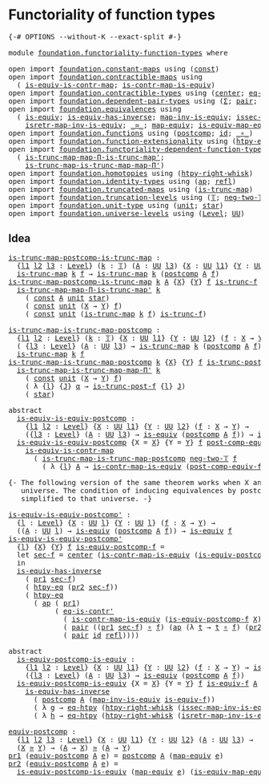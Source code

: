 # Functoriality of function types

<pre class="Agda"><a id="44" class="Symbol">{-#</a> <a id="48" class="Keyword">OPTIONS</a> <a id="56" class="Pragma">--without-K</a> <a id="68" class="Pragma">--exact-split</a> <a id="82" class="Symbol">#-}</a>

<a id="87" class="Keyword">module</a> <a id="94" href="foundation.functoriality-function-types.html" class="Module">foundation.functoriality-function-types</a> <a id="134" class="Keyword">where</a>

<a id="141" class="Keyword">open</a> <a id="146" class="Keyword">import</a> <a id="153" href="foundation.constant-maps.html" class="Module">foundation.constant-maps</a> <a id="178" class="Keyword">using</a> <a id="184" class="Symbol">(</a><a id="185" href="foundation-core.constant-maps.html#203" class="Function">const</a><a id="190" class="Symbol">)</a>
<a id="192" class="Keyword">open</a> <a id="197" class="Keyword">import</a> <a id="204" href="foundation.contractible-maps.html" class="Module">foundation.contractible-maps</a> <a id="233" class="Keyword">using</a>
  <a id="241" class="Symbol">(</a> <a id="243" href="foundation-core.contractible-maps.html#2368" class="Function">is-equiv-is-contr-map</a><a id="264" class="Symbol">;</a> <a id="266" href="foundation-core.contractible-maps.html#3850" class="Function">is-contr-map-is-equiv</a><a id="287" class="Symbol">)</a>
<a id="289" class="Keyword">open</a> <a id="294" class="Keyword">import</a> <a id="301" href="foundation.contractible-types.html" class="Module">foundation.contractible-types</a> <a id="331" class="Keyword">using</a> <a id="337" class="Symbol">(</a><a id="338" href="foundation-core.contractible-types.html#1018" class="Function">center</a><a id="344" class="Symbol">;</a> <a id="346" href="foundation-core.contractible-types.html#1107" class="Function">eq-is-contr&#39;</a><a id="358" class="Symbol">)</a>
<a id="360" class="Keyword">open</a> <a id="365" class="Keyword">import</a> <a id="372" href="foundation.dependent-pair-types.html" class="Module">foundation.dependent-pair-types</a> <a id="404" class="Keyword">using</a> <a id="410" class="Symbol">(</a><a id="411" href="foundation-core.dependent-pair-types.html#502" class="Record">Σ</a><a id="412" class="Symbol">;</a> <a id="414" href="foundation-core.dependent-pair-types.html#575" class="InductiveConstructor">pair</a><a id="418" class="Symbol">;</a> <a id="420" href="foundation-core.dependent-pair-types.html#592" class="Field">pr1</a><a id="423" class="Symbol">;</a> <a id="425" href="foundation-core.dependent-pair-types.html#604" class="Field">pr2</a><a id="428" class="Symbol">)</a>
<a id="430" class="Keyword">open</a> <a id="435" class="Keyword">import</a> <a id="442" href="foundation.equivalences.html" class="Module">foundation.equivalences</a> <a id="466" class="Keyword">using</a>
  <a id="474" class="Symbol">(</a> <a id="476" href="foundation-core.equivalences.html#1542" class="Function">is-equiv</a><a id="484" class="Symbol">;</a> <a id="486" href="foundation-core.equivalences.html#2999" class="Function">is-equiv-has-inverse</a><a id="506" class="Symbol">;</a> <a id="508" href="foundation-core.equivalences.html#4173" class="Function">map-inv-is-equiv</a><a id="524" class="Symbol">;</a> <a id="526" href="foundation-core.equivalences.html#4251" class="Function">issec-map-inv-is-equiv</a><a id="548" class="Symbol">;</a>
    <a id="554" href="foundation-core.equivalences.html#4381" class="Function">isretr-map-inv-is-equiv</a><a id="577" class="Symbol">;</a> <a id="579" href="foundation-core.equivalences.html#1607" class="Function Operator">_≃_</a><a id="582" class="Symbol">;</a> <a id="584" href="foundation-core.equivalences.html#1807" class="Function">map-equiv</a><a id="593" class="Symbol">;</a> <a id="595" href="foundation-core.equivalences.html#1862" class="Function">is-equiv-map-equiv</a><a id="613" class="Symbol">)</a>
<a id="615" class="Keyword">open</a> <a id="620" class="Keyword">import</a> <a id="627" href="foundation.functions.html" class="Module">foundation.functions</a> <a id="648" class="Keyword">using</a> <a id="654" class="Symbol">(</a><a id="655" href="foundation-core.functions.html#1106" class="Function">postcomp</a><a id="663" class="Symbol">;</a> <a id="665" href="foundation-core.functions.html#309" class="Function">id</a><a id="667" class="Symbol">;</a> <a id="669" href="foundation-core.functions.html#407" class="Function Operator">_∘_</a><a id="672" class="Symbol">)</a>
<a id="674" class="Keyword">open</a> <a id="679" class="Keyword">import</a> <a id="686" href="foundation.function-extensionality.html" class="Module">foundation.function-extensionality</a> <a id="721" class="Keyword">using</a> <a id="727" class="Symbol">(</a><a id="728" href="foundation.function-extensionality.html#946" class="Function">htpy-eq</a><a id="735" class="Symbol">;</a> <a id="737" href="foundation.function-extensionality.html#1446" class="Function">eq-htpy</a><a id="744" class="Symbol">)</a>
<a id="746" class="Keyword">open</a> <a id="751" class="Keyword">import</a> <a id="758" href="foundation.functoriality-dependent-function-types.html" class="Module">foundation.functoriality-dependent-function-types</a> <a id="808" class="Keyword">using</a>
  <a id="816" class="Symbol">(</a> <a id="818" href="foundation.functoriality-dependent-function-types.html#7038" class="Function">is-trunc-map-map-Π-is-trunc-map&#39;</a><a id="850" class="Symbol">;</a>
    <a id="856" href="foundation.functoriality-dependent-function-types.html#7451" class="Function">is-trunc-map-is-trunc-map-map-Π&#39;</a><a id="888" class="Symbol">)</a>
<a id="890" class="Keyword">open</a> <a id="895" class="Keyword">import</a> <a id="902" href="foundation.homotopies.html" class="Module">foundation.homotopies</a> <a id="924" class="Keyword">using</a> <a id="930" class="Symbol">(</a><a id="931" href="foundation-core.homotopies.html#1792" class="Function">htpy-right-whisk</a><a id="947" class="Symbol">)</a>
<a id="949" class="Keyword">open</a> <a id="954" class="Keyword">import</a> <a id="961" href="foundation.identity-types.html" class="Module">foundation.identity-types</a> <a id="987" class="Keyword">using</a> <a id="993" class="Symbol">(</a><a id="994" href="foundation-core.identity-types.html#2853" class="Function">ap</a><a id="996" class="Symbol">;</a> <a id="998" href="foundation-core.identity-types.html#694" class="InductiveConstructor">refl</a><a id="1002" class="Symbol">)</a>
<a id="1004" class="Keyword">open</a> <a id="1009" class="Keyword">import</a> <a id="1016" href="foundation.truncated-maps.html" class="Module">foundation.truncated-maps</a> <a id="1042" class="Keyword">using</a> <a id="1048" class="Symbol">(</a><a id="1049" href="foundation-core.truncated-maps.html#1876" class="Function">is-trunc-map</a><a id="1061" class="Symbol">)</a>
<a id="1063" class="Keyword">open</a> <a id="1068" class="Keyword">import</a> <a id="1075" href="foundation.truncation-levels.html" class="Module">foundation.truncation-levels</a> <a id="1104" class="Keyword">using</a> <a id="1110" class="Symbol">(</a><a id="1111" href="foundation-core.truncation-levels.html#382" class="Datatype">𝕋</a><a id="1112" class="Symbol">;</a> <a id="1114" href="foundation-core.truncation-levels.html#403" class="InductiveConstructor">neg-two-𝕋</a><a id="1123" class="Symbol">)</a>
<a id="1125" class="Keyword">open</a> <a id="1130" class="Keyword">import</a> <a id="1137" href="foundation.unit-type.html" class="Module">foundation.unit-type</a> <a id="1158" class="Keyword">using</a> <a id="1164" class="Symbol">(</a><a id="1165" href="foundation.unit-type.html#975" class="Datatype">unit</a><a id="1169" class="Symbol">;</a> <a id="1171" href="foundation.unit-type.html#999" class="InductiveConstructor">star</a><a id="1175" class="Symbol">)</a>
<a id="1177" class="Keyword">open</a> <a id="1182" class="Keyword">import</a> <a id="1189" href="foundation.universe-levels.html" class="Module">foundation.universe-levels</a> <a id="1216" class="Keyword">using</a> <a id="1222" class="Symbol">(</a><a id="1223" href="Agda.Primitive.html#597" class="Postulate">Level</a><a id="1228" class="Symbol">;</a> <a id="1230" href="foundation-core.universe-levels.html#222" class="Primitive">UU</a><a id="1232" class="Symbol">)</a>
</pre>
## Idea

<pre class="Agda"><a id="is-trunc-map-postcomp-is-trunc-map"></a><a id="1256" href="foundation.functoriality-function-types.html#1256" class="Function">is-trunc-map-postcomp-is-trunc-map</a> <a id="1291" class="Symbol">:</a>
  <a id="1295" class="Symbol">{</a><a id="1296" href="foundation.functoriality-function-types.html#1296" class="Bound">l1</a> <a id="1299" href="foundation.functoriality-function-types.html#1299" class="Bound">l2</a> <a id="1302" href="foundation.functoriality-function-types.html#1302" class="Bound">l3</a> <a id="1305" class="Symbol">:</a> <a id="1307" href="Agda.Primitive.html#597" class="Postulate">Level</a><a id="1312" class="Symbol">}</a> <a id="1314" class="Symbol">(</a><a id="1315" href="foundation.functoriality-function-types.html#1315" class="Bound">k</a> <a id="1317" class="Symbol">:</a> <a id="1319" href="foundation-core.truncation-levels.html#382" class="Datatype">𝕋</a><a id="1320" class="Symbol">)</a> <a id="1322" class="Symbol">(</a><a id="1323" href="foundation.functoriality-function-types.html#1323" class="Bound">A</a> <a id="1325" class="Symbol">:</a> <a id="1327" href="foundation-core.universe-levels.html#222" class="Primitive">UU</a> <a id="1330" href="foundation.functoriality-function-types.html#1302" class="Bound">l3</a><a id="1332" class="Symbol">)</a> <a id="1334" class="Symbol">{</a><a id="1335" href="foundation.functoriality-function-types.html#1335" class="Bound">X</a> <a id="1337" class="Symbol">:</a> <a id="1339" href="foundation-core.universe-levels.html#222" class="Primitive">UU</a> <a id="1342" href="foundation.functoriality-function-types.html#1296" class="Bound">l1</a><a id="1344" class="Symbol">}</a> <a id="1346" class="Symbol">{</a><a id="1347" href="foundation.functoriality-function-types.html#1347" class="Bound">Y</a> <a id="1349" class="Symbol">:</a> <a id="1351" href="foundation-core.universe-levels.html#222" class="Primitive">UU</a> <a id="1354" href="foundation.functoriality-function-types.html#1299" class="Bound">l2</a><a id="1356" class="Symbol">}</a> <a id="1358" class="Symbol">(</a><a id="1359" href="foundation.functoriality-function-types.html#1359" class="Bound">f</a> <a id="1361" class="Symbol">:</a> <a id="1363" href="foundation.functoriality-function-types.html#1335" class="Bound">X</a> <a id="1365" class="Symbol">→</a> <a id="1367" href="foundation.functoriality-function-types.html#1347" class="Bound">Y</a><a id="1368" class="Symbol">)</a> <a id="1370" class="Symbol">→</a>
  <a id="1374" href="foundation-core.truncated-maps.html#1876" class="Function">is-trunc-map</a> <a id="1387" href="foundation.functoriality-function-types.html#1315" class="Bound">k</a> <a id="1389" href="foundation.functoriality-function-types.html#1359" class="Bound">f</a> <a id="1391" class="Symbol">→</a> <a id="1393" href="foundation-core.truncated-maps.html#1876" class="Function">is-trunc-map</a> <a id="1406" href="foundation.functoriality-function-types.html#1315" class="Bound">k</a> <a id="1408" class="Symbol">(</a><a id="1409" href="foundation-core.functions.html#1106" class="Function">postcomp</a> <a id="1418" href="foundation.functoriality-function-types.html#1323" class="Bound">A</a> <a id="1420" href="foundation.functoriality-function-types.html#1359" class="Bound">f</a><a id="1421" class="Symbol">)</a>
<a id="1423" href="foundation.functoriality-function-types.html#1256" class="Function">is-trunc-map-postcomp-is-trunc-map</a> <a id="1458" href="foundation.functoriality-function-types.html#1458" class="Bound">k</a> <a id="1460" href="foundation.functoriality-function-types.html#1460" class="Bound">A</a> <a id="1462" class="Symbol">{</a><a id="1463" href="foundation.functoriality-function-types.html#1463" class="Bound">X</a><a id="1464" class="Symbol">}</a> <a id="1466" class="Symbol">{</a><a id="1467" href="foundation.functoriality-function-types.html#1467" class="Bound">Y</a><a id="1468" class="Symbol">}</a> <a id="1470" href="foundation.functoriality-function-types.html#1470" class="Bound">f</a> <a id="1472" href="foundation.functoriality-function-types.html#1472" class="Bound">is-trunc-f</a> <a id="1483" class="Symbol">=</a>
  <a id="1487" href="foundation.functoriality-dependent-function-types.html#7038" class="Function">is-trunc-map-map-Π-is-trunc-map&#39;</a> <a id="1520" href="foundation.functoriality-function-types.html#1458" class="Bound">k</a>
    <a id="1526" class="Symbol">(</a> <a id="1528" href="foundation-core.constant-maps.html#203" class="Function">const</a> <a id="1534" href="foundation.functoriality-function-types.html#1460" class="Bound">A</a> <a id="1536" href="foundation.unit-type.html#975" class="Datatype">unit</a> <a id="1541" href="foundation.unit-type.html#999" class="InductiveConstructor">star</a><a id="1545" class="Symbol">)</a>
    <a id="1551" class="Symbol">(</a> <a id="1553" href="foundation-core.constant-maps.html#203" class="Function">const</a> <a id="1559" href="foundation.unit-type.html#975" class="Datatype">unit</a> <a id="1564" class="Symbol">(</a><a id="1565" href="foundation.functoriality-function-types.html#1463" class="Bound">X</a> <a id="1567" class="Symbol">→</a> <a id="1569" href="foundation.functoriality-function-types.html#1467" class="Bound">Y</a><a id="1570" class="Symbol">)</a> <a id="1572" href="foundation.functoriality-function-types.html#1470" class="Bound">f</a><a id="1573" class="Symbol">)</a>
    <a id="1579" class="Symbol">(</a> <a id="1581" href="foundation-core.constant-maps.html#203" class="Function">const</a> <a id="1587" href="foundation.unit-type.html#975" class="Datatype">unit</a> <a id="1592" class="Symbol">(</a><a id="1593" href="foundation-core.truncated-maps.html#1876" class="Function">is-trunc-map</a> <a id="1606" href="foundation.functoriality-function-types.html#1458" class="Bound">k</a> <a id="1608" href="foundation.functoriality-function-types.html#1470" class="Bound">f</a><a id="1609" class="Symbol">)</a> <a id="1611" href="foundation.functoriality-function-types.html#1472" class="Bound">is-trunc-f</a><a id="1621" class="Symbol">)</a>

<a id="is-trunc-map-is-trunc-map-postcomp"></a><a id="1624" href="foundation.functoriality-function-types.html#1624" class="Function">is-trunc-map-is-trunc-map-postcomp</a> <a id="1659" class="Symbol">:</a>
  <a id="1663" class="Symbol">{</a><a id="1664" href="foundation.functoriality-function-types.html#1664" class="Bound">l1</a> <a id="1667" href="foundation.functoriality-function-types.html#1667" class="Bound">l2</a> <a id="1670" class="Symbol">:</a> <a id="1672" href="Agda.Primitive.html#597" class="Postulate">Level</a><a id="1677" class="Symbol">}</a> <a id="1679" class="Symbol">(</a><a id="1680" href="foundation.functoriality-function-types.html#1680" class="Bound">k</a> <a id="1682" class="Symbol">:</a> <a id="1684" href="foundation-core.truncation-levels.html#382" class="Datatype">𝕋</a><a id="1685" class="Symbol">)</a> <a id="1687" class="Symbol">{</a><a id="1688" href="foundation.functoriality-function-types.html#1688" class="Bound">X</a> <a id="1690" class="Symbol">:</a> <a id="1692" href="foundation-core.universe-levels.html#222" class="Primitive">UU</a> <a id="1695" href="foundation.functoriality-function-types.html#1664" class="Bound">l1</a><a id="1697" class="Symbol">}</a> <a id="1699" class="Symbol">{</a><a id="1700" href="foundation.functoriality-function-types.html#1700" class="Bound">Y</a> <a id="1702" class="Symbol">:</a> <a id="1704" href="foundation-core.universe-levels.html#222" class="Primitive">UU</a> <a id="1707" href="foundation.functoriality-function-types.html#1667" class="Bound">l2</a><a id="1709" class="Symbol">}</a> <a id="1711" class="Symbol">(</a><a id="1712" href="foundation.functoriality-function-types.html#1712" class="Bound">f</a> <a id="1714" class="Symbol">:</a> <a id="1716" href="foundation.functoriality-function-types.html#1688" class="Bound">X</a> <a id="1718" class="Symbol">→</a> <a id="1720" href="foundation.functoriality-function-types.html#1700" class="Bound">Y</a><a id="1721" class="Symbol">)</a> <a id="1723" class="Symbol">→</a>
  <a id="1727" class="Symbol">(</a> <a id="1729" class="Symbol">{</a><a id="1730" href="foundation.functoriality-function-types.html#1730" class="Bound">l3</a> <a id="1733" class="Symbol">:</a> <a id="1735" href="Agda.Primitive.html#597" class="Postulate">Level</a><a id="1740" class="Symbol">}</a> <a id="1742" class="Symbol">(</a><a id="1743" href="foundation.functoriality-function-types.html#1743" class="Bound">A</a> <a id="1745" class="Symbol">:</a> <a id="1747" href="foundation-core.universe-levels.html#222" class="Primitive">UU</a> <a id="1750" href="foundation.functoriality-function-types.html#1730" class="Bound">l3</a><a id="1752" class="Symbol">)</a> <a id="1754" class="Symbol">→</a> <a id="1756" href="foundation-core.truncated-maps.html#1876" class="Function">is-trunc-map</a> <a id="1769" href="foundation.functoriality-function-types.html#1680" class="Bound">k</a> <a id="1771" class="Symbol">(</a><a id="1772" href="foundation-core.functions.html#1106" class="Function">postcomp</a> <a id="1781" href="foundation.functoriality-function-types.html#1743" class="Bound">A</a> <a id="1783" href="foundation.functoriality-function-types.html#1712" class="Bound">f</a><a id="1784" class="Symbol">))</a> <a id="1787" class="Symbol">→</a>
  <a id="1791" href="foundation-core.truncated-maps.html#1876" class="Function">is-trunc-map</a> <a id="1804" href="foundation.functoriality-function-types.html#1680" class="Bound">k</a> <a id="1806" href="foundation.functoriality-function-types.html#1712" class="Bound">f</a>
<a id="1808" href="foundation.functoriality-function-types.html#1624" class="Function">is-trunc-map-is-trunc-map-postcomp</a> <a id="1843" href="foundation.functoriality-function-types.html#1843" class="Bound">k</a> <a id="1845" class="Symbol">{</a><a id="1846" href="foundation.functoriality-function-types.html#1846" class="Bound">X</a><a id="1847" class="Symbol">}</a> <a id="1849" class="Symbol">{</a><a id="1850" href="foundation.functoriality-function-types.html#1850" class="Bound">Y</a><a id="1851" class="Symbol">}</a> <a id="1853" href="foundation.functoriality-function-types.html#1853" class="Bound">f</a> <a id="1855" href="foundation.functoriality-function-types.html#1855" class="Bound">is-trunc-post-f</a> <a id="1871" class="Symbol">=</a>
  <a id="1875" href="foundation.functoriality-dependent-function-types.html#7451" class="Function">is-trunc-map-is-trunc-map-map-Π&#39;</a> <a id="1908" href="foundation.functoriality-function-types.html#1843" class="Bound">k</a>
    <a id="1914" class="Symbol">(</a> <a id="1916" href="foundation-core.constant-maps.html#203" class="Function">const</a> <a id="1922" href="foundation.unit-type.html#975" class="Datatype">unit</a> <a id="1927" class="Symbol">(</a><a id="1928" href="foundation.functoriality-function-types.html#1846" class="Bound">X</a> <a id="1930" class="Symbol">→</a> <a id="1932" href="foundation.functoriality-function-types.html#1850" class="Bound">Y</a><a id="1933" class="Symbol">)</a> <a id="1935" href="foundation.functoriality-function-types.html#1853" class="Bound">f</a><a id="1936" class="Symbol">)</a>
    <a id="1942" class="Symbol">(</a> <a id="1944" class="Symbol">λ</a> <a id="1946" class="Symbol">{</a><a id="1947" href="foundation.functoriality-function-types.html#1947" class="Bound">l</a><a id="1948" class="Symbol">}</a> <a id="1950" class="Symbol">{</a><a id="1951" href="foundation.functoriality-function-types.html#1951" class="Bound">J</a><a id="1952" class="Symbol">}</a> <a id="1954" href="foundation.functoriality-function-types.html#1954" class="Bound">α</a> <a id="1956" class="Symbol">→</a> <a id="1958" href="foundation.functoriality-function-types.html#1855" class="Bound">is-trunc-post-f</a> <a id="1974" class="Symbol">{</a><a id="1975" href="foundation.functoriality-function-types.html#1947" class="Bound">l</a><a id="1976" class="Symbol">}</a> <a id="1978" href="foundation.functoriality-function-types.html#1951" class="Bound">J</a><a id="1979" class="Symbol">)</a>
    <a id="1985" class="Symbol">(</a> <a id="1987" href="foundation.unit-type.html#999" class="InductiveConstructor">star</a><a id="1991" class="Symbol">)</a>

<a id="1994" class="Keyword">abstract</a>
  <a id="is-equiv-is-equiv-postcomp"></a><a id="2005" href="foundation.functoriality-function-types.html#2005" class="Function">is-equiv-is-equiv-postcomp</a> <a id="2032" class="Symbol">:</a>
    <a id="2038" class="Symbol">{</a><a id="2039" href="foundation.functoriality-function-types.html#2039" class="Bound">l1</a> <a id="2042" href="foundation.functoriality-function-types.html#2042" class="Bound">l2</a> <a id="2045" class="Symbol">:</a> <a id="2047" href="Agda.Primitive.html#597" class="Postulate">Level</a><a id="2052" class="Symbol">}</a> <a id="2054" class="Symbol">{</a><a id="2055" href="foundation.functoriality-function-types.html#2055" class="Bound">X</a> <a id="2057" class="Symbol">:</a> <a id="2059" href="foundation-core.universe-levels.html#222" class="Primitive">UU</a> <a id="2062" href="foundation.functoriality-function-types.html#2039" class="Bound">l1</a><a id="2064" class="Symbol">}</a> <a id="2066" class="Symbol">{</a><a id="2067" href="foundation.functoriality-function-types.html#2067" class="Bound">Y</a> <a id="2069" class="Symbol">:</a> <a id="2071" href="foundation-core.universe-levels.html#222" class="Primitive">UU</a> <a id="2074" href="foundation.functoriality-function-types.html#2042" class="Bound">l2</a><a id="2076" class="Symbol">}</a> <a id="2078" class="Symbol">(</a><a id="2079" href="foundation.functoriality-function-types.html#2079" class="Bound">f</a> <a id="2081" class="Symbol">:</a> <a id="2083" href="foundation.functoriality-function-types.html#2055" class="Bound">X</a> <a id="2085" class="Symbol">→</a> <a id="2087" href="foundation.functoriality-function-types.html#2067" class="Bound">Y</a><a id="2088" class="Symbol">)</a> <a id="2090" class="Symbol">→</a>
    <a id="2096" class="Symbol">({</a><a id="2098" href="foundation.functoriality-function-types.html#2098" class="Bound">l3</a> <a id="2101" class="Symbol">:</a> <a id="2103" href="Agda.Primitive.html#597" class="Postulate">Level</a><a id="2108" class="Symbol">}</a> <a id="2110" class="Symbol">(</a><a id="2111" href="foundation.functoriality-function-types.html#2111" class="Bound">A</a> <a id="2113" class="Symbol">:</a> <a id="2115" href="foundation-core.universe-levels.html#222" class="Primitive">UU</a> <a id="2118" href="foundation.functoriality-function-types.html#2098" class="Bound">l3</a><a id="2120" class="Symbol">)</a> <a id="2122" class="Symbol">→</a> <a id="2124" href="foundation-core.equivalences.html#1542" class="Function">is-equiv</a> <a id="2133" class="Symbol">(</a><a id="2134" href="foundation-core.functions.html#1106" class="Function">postcomp</a> <a id="2143" href="foundation.functoriality-function-types.html#2111" class="Bound">A</a> <a id="2145" href="foundation.functoriality-function-types.html#2079" class="Bound">f</a><a id="2146" class="Symbol">))</a> <a id="2149" class="Symbol">→</a> <a id="2151" href="foundation-core.equivalences.html#1542" class="Function">is-equiv</a> <a id="2160" href="foundation.functoriality-function-types.html#2079" class="Bound">f</a>
  <a id="2164" href="foundation.functoriality-function-types.html#2005" class="Function">is-equiv-is-equiv-postcomp</a> <a id="2191" class="Symbol">{</a><a id="2192" class="Argument">X</a> <a id="2194" class="Symbol">=</a> <a id="2196" href="foundation.functoriality-function-types.html#2196" class="Bound">X</a><a id="2197" class="Symbol">}</a> <a id="2199" class="Symbol">{</a><a id="2200" class="Argument">Y</a> <a id="2202" class="Symbol">=</a> <a id="2204" href="foundation.functoriality-function-types.html#2204" class="Bound">Y</a><a id="2205" class="Symbol">}</a> <a id="2207" href="foundation.functoriality-function-types.html#2207" class="Bound">f</a> <a id="2209" href="foundation.functoriality-function-types.html#2209" class="Bound">post-comp-equiv-f</a> <a id="2227" class="Symbol">=</a>
    <a id="2233" href="foundation-core.contractible-maps.html#2368" class="Function">is-equiv-is-contr-map</a>
      <a id="2261" class="Symbol">(</a> <a id="2263" href="foundation.functoriality-function-types.html#1624" class="Function">is-trunc-map-is-trunc-map-postcomp</a> <a id="2298" href="foundation-core.truncation-levels.html#403" class="InductiveConstructor">neg-two-𝕋</a> <a id="2308" href="foundation.functoriality-function-types.html#2207" class="Bound">f</a>
        <a id="2318" class="Symbol">(</a> <a id="2320" class="Symbol">λ</a> <a id="2322" class="Symbol">{</a><a id="2323" href="foundation.functoriality-function-types.html#2323" class="Bound">l</a><a id="2324" class="Symbol">}</a> <a id="2326" href="foundation.functoriality-function-types.html#2326" class="Bound">A</a> <a id="2328" class="Symbol">→</a> <a id="2330" href="foundation-core.contractible-maps.html#3850" class="Function">is-contr-map-is-equiv</a> <a id="2352" class="Symbol">(</a><a id="2353" href="foundation.functoriality-function-types.html#2209" class="Bound">post-comp-equiv-f</a> <a id="2371" href="foundation.functoriality-function-types.html#2326" class="Bound">A</a><a id="2372" class="Symbol">)))</a>

<a id="2377" class="Comment">{- The following version of the same theorem works when X and Y are in the same
   universe. The condition of inducing equivalences by postcomposition is 
   simplified to that universe. -}</a>

<a id="is-equiv-is-equiv-postcomp&#39;"></a><a id="2568" href="foundation.functoriality-function-types.html#2568" class="Function">is-equiv-is-equiv-postcomp&#39;</a> <a id="2596" class="Symbol">:</a>
  <a id="2600" class="Symbol">{</a><a id="2601" href="foundation.functoriality-function-types.html#2601" class="Bound">l</a> <a id="2603" class="Symbol">:</a> <a id="2605" href="Agda.Primitive.html#597" class="Postulate">Level</a><a id="2610" class="Symbol">}</a> <a id="2612" class="Symbol">{</a><a id="2613" href="foundation.functoriality-function-types.html#2613" class="Bound">X</a> <a id="2615" class="Symbol">:</a> <a id="2617" href="foundation-core.universe-levels.html#222" class="Primitive">UU</a> <a id="2620" href="foundation.functoriality-function-types.html#2601" class="Bound">l</a><a id="2621" class="Symbol">}</a> <a id="2623" class="Symbol">{</a><a id="2624" href="foundation.functoriality-function-types.html#2624" class="Bound">Y</a> <a id="2626" class="Symbol">:</a> <a id="2628" href="foundation-core.universe-levels.html#222" class="Primitive">UU</a> <a id="2631" href="foundation.functoriality-function-types.html#2601" class="Bound">l</a><a id="2632" class="Symbol">}</a> <a id="2634" class="Symbol">(</a><a id="2635" href="foundation.functoriality-function-types.html#2635" class="Bound">f</a> <a id="2637" class="Symbol">:</a> <a id="2639" href="foundation.functoriality-function-types.html#2613" class="Bound">X</a> <a id="2641" class="Symbol">→</a> <a id="2643" href="foundation.functoriality-function-types.html#2624" class="Bound">Y</a><a id="2644" class="Symbol">)</a> <a id="2646" class="Symbol">→</a>
  <a id="2650" class="Symbol">((</a><a id="2652" href="foundation.functoriality-function-types.html#2652" class="Bound">A</a> <a id="2654" class="Symbol">:</a> <a id="2656" href="foundation-core.universe-levels.html#222" class="Primitive">UU</a> <a id="2659" href="foundation.functoriality-function-types.html#2601" class="Bound">l</a><a id="2660" class="Symbol">)</a> <a id="2662" class="Symbol">→</a> <a id="2664" href="foundation-core.equivalences.html#1542" class="Function">is-equiv</a> <a id="2673" class="Symbol">(</a><a id="2674" href="foundation-core.functions.html#1106" class="Function">postcomp</a> <a id="2683" href="foundation.functoriality-function-types.html#2652" class="Bound">A</a> <a id="2685" href="foundation.functoriality-function-types.html#2635" class="Bound">f</a><a id="2686" class="Symbol">))</a> <a id="2689" class="Symbol">→</a> <a id="2691" href="foundation-core.equivalences.html#1542" class="Function">is-equiv</a> <a id="2700" href="foundation.functoriality-function-types.html#2635" class="Bound">f</a>
<a id="2702" href="foundation.functoriality-function-types.html#2568" class="Function">is-equiv-is-equiv-postcomp&#39;</a>
  <a id="2732" class="Symbol">{</a><a id="2733" href="foundation.functoriality-function-types.html#2733" class="Bound">l</a><a id="2734" class="Symbol">}</a> <a id="2736" class="Symbol">{</a><a id="2737" href="foundation.functoriality-function-types.html#2737" class="Bound">X</a><a id="2738" class="Symbol">}</a> <a id="2740" class="Symbol">{</a><a id="2741" href="foundation.functoriality-function-types.html#2741" class="Bound">Y</a><a id="2742" class="Symbol">}</a> <a id="2744" href="foundation.functoriality-function-types.html#2744" class="Bound">f</a> <a id="2746" href="foundation.functoriality-function-types.html#2746" class="Bound">is-equiv-postcomp-f</a> <a id="2766" class="Symbol">=</a>
  <a id="2770" class="Keyword">let</a> <a id="2774" href="foundation.functoriality-function-types.html#2774" class="Bound">sec-f</a> <a id="2780" class="Symbol">=</a> <a id="2782" href="foundation-core.contractible-types.html#1018" class="Function">center</a> <a id="2789" class="Symbol">(</a><a id="2790" href="foundation-core.contractible-maps.html#3850" class="Function">is-contr-map-is-equiv</a> <a id="2812" class="Symbol">(</a><a id="2813" href="foundation.functoriality-function-types.html#2746" class="Bound">is-equiv-postcomp-f</a> <a id="2833" href="foundation.functoriality-function-types.html#2741" class="Bound">Y</a><a id="2834" class="Symbol">)</a> <a id="2836" href="foundation-core.functions.html#309" class="Function">id</a><a id="2838" class="Symbol">)</a>
  <a id="2842" class="Keyword">in</a>
  <a id="2847" href="foundation-core.equivalences.html#2999" class="Function">is-equiv-has-inverse</a>
    <a id="2872" class="Symbol">(</a> <a id="2874" href="foundation-core.dependent-pair-types.html#592" class="Field">pr1</a> <a id="2878" href="foundation.functoriality-function-types.html#2774" class="Bound">sec-f</a><a id="2883" class="Symbol">)</a>
    <a id="2889" class="Symbol">(</a> <a id="2891" href="foundation.function-extensionality.html#946" class="Function">htpy-eq</a> <a id="2899" class="Symbol">(</a><a id="2900" href="foundation-core.dependent-pair-types.html#604" class="Field">pr2</a> <a id="2904" href="foundation.functoriality-function-types.html#2774" class="Bound">sec-f</a><a id="2909" class="Symbol">))</a>
    <a id="2916" class="Symbol">(</a> <a id="2918" href="foundation.function-extensionality.html#946" class="Function">htpy-eq</a>
      <a id="2932" class="Symbol">(</a> <a id="2934" href="foundation-core.identity-types.html#2853" class="Function">ap</a> <a id="2937" class="Symbol">(</a> <a id="2939" href="foundation-core.dependent-pair-types.html#592" class="Field">pr1</a><a id="2942" class="Symbol">)</a>
           <a id="2955" class="Symbol">(</a> <a id="2957" href="foundation-core.contractible-types.html#1107" class="Function">eq-is-contr&#39;</a>
             <a id="2983" class="Symbol">(</a> <a id="2985" href="foundation-core.contractible-maps.html#3850" class="Function">is-contr-map-is-equiv</a> <a id="3007" class="Symbol">(</a><a id="3008" href="foundation.functoriality-function-types.html#2746" class="Bound">is-equiv-postcomp-f</a> <a id="3028" href="foundation.functoriality-function-types.html#2737" class="Bound">X</a><a id="3029" class="Symbol">)</a> <a id="3031" href="foundation.functoriality-function-types.html#2744" class="Bound">f</a><a id="3032" class="Symbol">)</a>
             <a id="3047" class="Symbol">(</a> <a id="3049" href="foundation-core.dependent-pair-types.html#575" class="InductiveConstructor">pair</a> <a id="3054" class="Symbol">((</a><a id="3056" href="foundation-core.dependent-pair-types.html#592" class="Field">pr1</a> <a id="3060" href="foundation.functoriality-function-types.html#2774" class="Bound">sec-f</a><a id="3065" class="Symbol">)</a> <a id="3067" href="foundation-core.functions.html#407" class="Function Operator">∘</a> <a id="3069" href="foundation.functoriality-function-types.html#2744" class="Bound">f</a><a id="3070" class="Symbol">)</a> <a id="3072" class="Symbol">(</a><a id="3073" href="foundation-core.identity-types.html#2853" class="Function">ap</a> <a id="3076" class="Symbol">(λ</a> <a id="3079" href="foundation.functoriality-function-types.html#3079" class="Bound">t</a> <a id="3081" class="Symbol">→</a> <a id="3083" href="foundation.functoriality-function-types.html#3079" class="Bound">t</a> <a id="3085" href="foundation-core.functions.html#407" class="Function Operator">∘</a> <a id="3087" href="foundation.functoriality-function-types.html#2744" class="Bound">f</a><a id="3088" class="Symbol">)</a> <a id="3090" class="Symbol">(</a><a id="3091" href="foundation-core.dependent-pair-types.html#604" class="Field">pr2</a> <a id="3095" href="foundation.functoriality-function-types.html#2774" class="Bound">sec-f</a><a id="3100" class="Symbol">)))</a>
             <a id="3117" class="Symbol">(</a> <a id="3119" href="foundation-core.dependent-pair-types.html#575" class="InductiveConstructor">pair</a> <a id="3124" href="foundation-core.functions.html#309" class="Function">id</a> <a id="3127" href="foundation-core.identity-types.html#694" class="InductiveConstructor">refl</a><a id="3131" class="Symbol">))))</a>

<a id="3137" class="Keyword">abstract</a>
  <a id="is-equiv-postcomp-is-equiv"></a><a id="3148" href="foundation.functoriality-function-types.html#3148" class="Function">is-equiv-postcomp-is-equiv</a> <a id="3175" class="Symbol">:</a>
    <a id="3181" class="Symbol">{</a><a id="3182" href="foundation.functoriality-function-types.html#3182" class="Bound">l1</a> <a id="3185" href="foundation.functoriality-function-types.html#3185" class="Bound">l2</a> <a id="3188" class="Symbol">:</a> <a id="3190" href="Agda.Primitive.html#597" class="Postulate">Level</a><a id="3195" class="Symbol">}</a> <a id="3197" class="Symbol">{</a><a id="3198" href="foundation.functoriality-function-types.html#3198" class="Bound">X</a> <a id="3200" class="Symbol">:</a> <a id="3202" href="foundation-core.universe-levels.html#222" class="Primitive">UU</a> <a id="3205" href="foundation.functoriality-function-types.html#3182" class="Bound">l1</a><a id="3207" class="Symbol">}</a> <a id="3209" class="Symbol">{</a><a id="3210" href="foundation.functoriality-function-types.html#3210" class="Bound">Y</a> <a id="3212" class="Symbol">:</a> <a id="3214" href="foundation-core.universe-levels.html#222" class="Primitive">UU</a> <a id="3217" href="foundation.functoriality-function-types.html#3185" class="Bound">l2</a><a id="3219" class="Symbol">}</a> <a id="3221" class="Symbol">(</a><a id="3222" href="foundation.functoriality-function-types.html#3222" class="Bound">f</a> <a id="3224" class="Symbol">:</a> <a id="3226" href="foundation.functoriality-function-types.html#3198" class="Bound">X</a> <a id="3228" class="Symbol">→</a> <a id="3230" href="foundation.functoriality-function-types.html#3210" class="Bound">Y</a><a id="3231" class="Symbol">)</a> <a id="3233" class="Symbol">→</a> <a id="3235" href="foundation-core.equivalences.html#1542" class="Function">is-equiv</a> <a id="3244" href="foundation.functoriality-function-types.html#3222" class="Bound">f</a> <a id="3246" class="Symbol">→</a>
    <a id="3252" class="Symbol">({</a><a id="3254" href="foundation.functoriality-function-types.html#3254" class="Bound">l3</a> <a id="3257" class="Symbol">:</a> <a id="3259" href="Agda.Primitive.html#597" class="Postulate">Level</a><a id="3264" class="Symbol">}</a> <a id="3266" class="Symbol">(</a><a id="3267" href="foundation.functoriality-function-types.html#3267" class="Bound">A</a> <a id="3269" class="Symbol">:</a> <a id="3271" href="foundation-core.universe-levels.html#222" class="Primitive">UU</a> <a id="3274" href="foundation.functoriality-function-types.html#3254" class="Bound">l3</a><a id="3276" class="Symbol">)</a> <a id="3278" class="Symbol">→</a> <a id="3280" href="foundation-core.equivalences.html#1542" class="Function">is-equiv</a> <a id="3289" class="Symbol">(</a><a id="3290" href="foundation-core.functions.html#1106" class="Function">postcomp</a> <a id="3299" href="foundation.functoriality-function-types.html#3267" class="Bound">A</a> <a id="3301" href="foundation.functoriality-function-types.html#3222" class="Bound">f</a><a id="3302" class="Symbol">))</a>
  <a id="3307" href="foundation.functoriality-function-types.html#3148" class="Function">is-equiv-postcomp-is-equiv</a> <a id="3334" class="Symbol">{</a><a id="3335" class="Argument">X</a> <a id="3337" class="Symbol">=</a> <a id="3339" href="foundation.functoriality-function-types.html#3339" class="Bound">X</a><a id="3340" class="Symbol">}</a> <a id="3342" class="Symbol">{</a><a id="3343" class="Argument">Y</a> <a id="3345" class="Symbol">=</a> <a id="3347" href="foundation.functoriality-function-types.html#3347" class="Bound">Y</a><a id="3348" class="Symbol">}</a> <a id="3350" href="foundation.functoriality-function-types.html#3350" class="Bound">f</a> <a id="3352" href="foundation.functoriality-function-types.html#3352" class="Bound">is-equiv-f</a> <a id="3363" href="foundation.functoriality-function-types.html#3363" class="Bound">A</a> <a id="3365" class="Symbol">=</a>
    <a id="3371" href="foundation-core.equivalences.html#2999" class="Function">is-equiv-has-inverse</a> 
      <a id="3399" class="Symbol">(</a> <a id="3401" href="foundation-core.functions.html#1106" class="Function">postcomp</a> <a id="3410" href="foundation.functoriality-function-types.html#3363" class="Bound">A</a> <a id="3412" class="Symbol">(</a><a id="3413" href="foundation-core.equivalences.html#4173" class="Function">map-inv-is-equiv</a> <a id="3430" href="foundation.functoriality-function-types.html#3352" class="Bound">is-equiv-f</a><a id="3440" class="Symbol">))</a>
      <a id="3449" class="Symbol">(</a> <a id="3451" class="Symbol">λ</a> <a id="3453" href="foundation.functoriality-function-types.html#3453" class="Bound">g</a> <a id="3455" class="Symbol">→</a> <a id="3457" href="foundation.function-extensionality.html#1446" class="Function">eq-htpy</a> <a id="3465" class="Symbol">(</a><a id="3466" href="foundation-core.homotopies.html#1792" class="Function">htpy-right-whisk</a> <a id="3483" class="Symbol">(</a><a id="3484" href="foundation-core.equivalences.html#4251" class="Function">issec-map-inv-is-equiv</a> <a id="3507" href="foundation.functoriality-function-types.html#3352" class="Bound">is-equiv-f</a><a id="3517" class="Symbol">)</a> <a id="3519" href="foundation.functoriality-function-types.html#3453" class="Bound">g</a><a id="3520" class="Symbol">))</a>
      <a id="3529" class="Symbol">(</a> <a id="3531" class="Symbol">λ</a> <a id="3533" href="foundation.functoriality-function-types.html#3533" class="Bound">h</a> <a id="3535" class="Symbol">→</a> <a id="3537" href="foundation.function-extensionality.html#1446" class="Function">eq-htpy</a> <a id="3545" class="Symbol">(</a><a id="3546" href="foundation-core.homotopies.html#1792" class="Function">htpy-right-whisk</a> <a id="3563" class="Symbol">(</a><a id="3564" href="foundation-core.equivalences.html#4381" class="Function">isretr-map-inv-is-equiv</a> <a id="3588" href="foundation.functoriality-function-types.html#3352" class="Bound">is-equiv-f</a><a id="3598" class="Symbol">)</a> <a id="3600" href="foundation.functoriality-function-types.html#3533" class="Bound">h</a><a id="3601" class="Symbol">))</a>

<a id="equiv-postcomp"></a><a id="3605" href="foundation.functoriality-function-types.html#3605" class="Function">equiv-postcomp</a> <a id="3620" class="Symbol">:</a>
  <a id="3624" class="Symbol">{</a><a id="3625" href="foundation.functoriality-function-types.html#3625" class="Bound">l1</a> <a id="3628" href="foundation.functoriality-function-types.html#3628" class="Bound">l2</a> <a id="3631" href="foundation.functoriality-function-types.html#3631" class="Bound">l3</a> <a id="3634" class="Symbol">:</a> <a id="3636" href="Agda.Primitive.html#597" class="Postulate">Level</a><a id="3641" class="Symbol">}</a> <a id="3643" class="Symbol">{</a><a id="3644" href="foundation.functoriality-function-types.html#3644" class="Bound">X</a> <a id="3646" class="Symbol">:</a> <a id="3648" href="foundation-core.universe-levels.html#222" class="Primitive">UU</a> <a id="3651" href="foundation.functoriality-function-types.html#3625" class="Bound">l1</a><a id="3653" class="Symbol">}</a> <a id="3655" class="Symbol">{</a><a id="3656" href="foundation.functoriality-function-types.html#3656" class="Bound">Y</a> <a id="3658" class="Symbol">:</a> <a id="3660" href="foundation-core.universe-levels.html#222" class="Primitive">UU</a> <a id="3663" href="foundation.functoriality-function-types.html#3628" class="Bound">l2</a><a id="3665" class="Symbol">}</a> <a id="3667" class="Symbol">(</a><a id="3668" href="foundation.functoriality-function-types.html#3668" class="Bound">A</a> <a id="3670" class="Symbol">:</a> <a id="3672" href="foundation-core.universe-levels.html#222" class="Primitive">UU</a> <a id="3675" href="foundation.functoriality-function-types.html#3631" class="Bound">l3</a><a id="3677" class="Symbol">)</a> <a id="3679" class="Symbol">→</a>
  <a id="3683" class="Symbol">(</a><a id="3684" href="foundation.functoriality-function-types.html#3644" class="Bound">X</a> <a id="3686" href="foundation-core.equivalences.html#1607" class="Function Operator">≃</a> <a id="3688" href="foundation.functoriality-function-types.html#3656" class="Bound">Y</a><a id="3689" class="Symbol">)</a> <a id="3691" class="Symbol">→</a> <a id="3693" class="Symbol">(</a><a id="3694" href="foundation.functoriality-function-types.html#3668" class="Bound">A</a> <a id="3696" class="Symbol">→</a> <a id="3698" href="foundation.functoriality-function-types.html#3644" class="Bound">X</a><a id="3699" class="Symbol">)</a> <a id="3701" href="foundation-core.equivalences.html#1607" class="Function Operator">≃</a> <a id="3703" class="Symbol">(</a><a id="3704" href="foundation.functoriality-function-types.html#3668" class="Bound">A</a> <a id="3706" class="Symbol">→</a> <a id="3708" href="foundation.functoriality-function-types.html#3656" class="Bound">Y</a><a id="3709" class="Symbol">)</a>
<a id="3711" href="foundation-core.dependent-pair-types.html#592" class="Field">pr1</a> <a id="3715" class="Symbol">(</a><a id="3716" href="foundation.functoriality-function-types.html#3605" class="Function">equiv-postcomp</a> <a id="3731" href="foundation.functoriality-function-types.html#3731" class="Bound">A</a> <a id="3733" href="foundation.functoriality-function-types.html#3733" class="Bound">e</a><a id="3734" class="Symbol">)</a> <a id="3736" class="Symbol">=</a> <a id="3738" href="foundation-core.functions.html#1106" class="Function">postcomp</a> <a id="3747" href="foundation.functoriality-function-types.html#3731" class="Bound">A</a> <a id="3749" class="Symbol">(</a><a id="3750" href="foundation-core.equivalences.html#1807" class="Function">map-equiv</a> <a id="3760" href="foundation.functoriality-function-types.html#3733" class="Bound">e</a><a id="3761" class="Symbol">)</a>
<a id="3763" href="foundation-core.dependent-pair-types.html#604" class="Field">pr2</a> <a id="3767" class="Symbol">(</a><a id="3768" href="foundation.functoriality-function-types.html#3605" class="Function">equiv-postcomp</a> <a id="3783" href="foundation.functoriality-function-types.html#3783" class="Bound">A</a> <a id="3785" href="foundation.functoriality-function-types.html#3785" class="Bound">e</a><a id="3786" class="Symbol">)</a> <a id="3788" class="Symbol">=</a>
  <a id="3792" href="foundation.functoriality-function-types.html#3148" class="Function">is-equiv-postcomp-is-equiv</a> <a id="3819" class="Symbol">(</a><a id="3820" href="foundation-core.equivalences.html#1807" class="Function">map-equiv</a> <a id="3830" href="foundation.functoriality-function-types.html#3785" class="Bound">e</a><a id="3831" class="Symbol">)</a> <a id="3833" class="Symbol">(</a><a id="3834" href="foundation-core.equivalences.html#1862" class="Function">is-equiv-map-equiv</a> <a id="3853" href="foundation.functoriality-function-types.html#3785" class="Bound">e</a><a id="3854" class="Symbol">)</a> <a id="3856" href="foundation.functoriality-function-types.html#3783" class="Bound">A</a>
</pre>